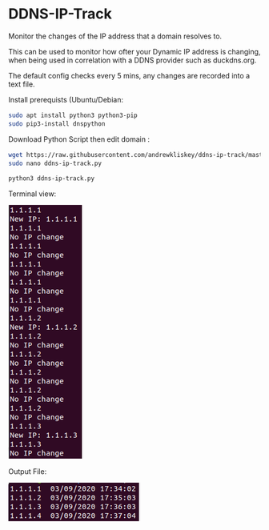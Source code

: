 # DDNS-IP-Track

Monitor the changes of the IP address that a domain resolves to.

This can be used to monitor how ofter your Dynamic IP address is changing, when being used in correlation with a DDNS provider such as duckdns.org.


The default config checks every 5 mins, any changes are recorded into a text file.

Install prerequists (Ubuntu/Debian:
```bash
sudo apt install python3 python3-pip
sudo pip3-install dnspython
```

Download Python Script then edit domain :
```bash
wget https://raw.githubusercontent.com/andrewkliskey/ddns-ip-track/master/ddns-ip-track.py
sudo nano ddns-ip-track.py
```
```bash
python3 ddns-ip-track.py
```

Terminal view:

![Terminal Screenshot](https://raw.githubusercontent.com/andrewkliskey/ddns-ip-track/master/screenshots/terminal.png)

Output File:

![Output Screenshot](https://raw.githubusercontent.com/andrewkliskey/ddns-ip-track/master/screenshots/output-file.png)
